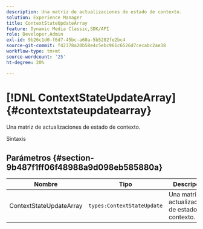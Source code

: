 ```yaml
---
description: Una matriz de actualizaciones de estado de contexto.
solution: Experience Manager
title: ContextStateUpdateArray
feature: Dynamic Media Classic,SDK/API
role: Developer,Admin
exl-id: 9b26c1d0-f6d7-45bc-a60a-5b5282fe2bc4
source-git-commit: f42378a20b58e4c5ebc961c6526d7cecabc2ae38
workflow-type: tm+mt
source-wordcount: '25'
ht-degree: 20%

---
```


# [!DNL ContextStateUpdateArray]{#contextstateupdatearray}

Una matriz de actualizaciones de estado de contexto.

Sintaxis

## Parámetros {#section-9b487f1ff06f48988a9d098eb585880a}

| Nombre | Tipo | Descripción |
|---|---|---|
| ContextStateUpdateArray | `types:ContextStateUpdate` | Una matriz de actualizaciones de estado de contexto. |

